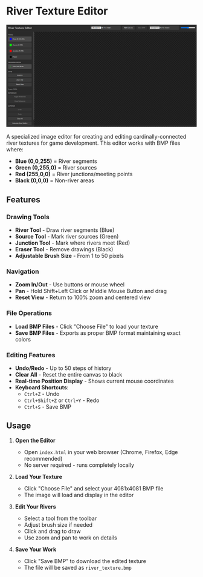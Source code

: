 # River Texture Editor

![River Texture Editor](./screenshot.png)

A specialized image editor for creating and editing cardinally-connected river textures for game development. This editor works with BMP files where:

- **Blue (0,0,255)** = River segments
- **Green (0,255,0)** = River sources
- **Red (255,0,0)** = River junctions/meeting points
- **Black (0,0,0)** = Non-river areas

## Features

### Drawing Tools
- **River Tool** - Draw river segments (Blue)
- **Source Tool** - Mark river sources (Green)
- **Junction Tool** - Mark where rivers meet (Red)
- **Eraser Tool** - Remove drawings (Black)
- **Adjustable Brush Size** - From 1 to 50 pixels

### Navigation
- **Zoom In/Out** - Use buttons or mouse wheel
- **Pan** - Hold Shift+Left Click or Middle Mouse Button and drag
- **Reset View** - Return to 100% zoom and centered view

### File Operations
- **Load BMP Files** - Click "Choose File" to load your texture
- **Save BMP Files** - Exports as proper BMP format maintaining exact colors

### Editing Features
- **Undo/Redo** - Up to 50 steps of history
- **Clear All** - Reset the entire canvas to black
- **Real-time Position Display** - Shows current mouse coordinates
- **Keyboard Shortcuts**:
  - `Ctrl+Z` - Undo
  - `Ctrl+Shift+Z` or `Ctrl+Y` - Redo
  - `Ctrl+S` - Save BMP

## Usage

1. **Open the Editor**
   - Open `index.html` in your web browser (Chrome, Firefox, Edge recommended)
   - No server required - runs completely locally

2. **Load Your Texture**
   - Click "Choose File" and select your 4081x4081 BMP file
   - The image will load and display in the editor

3. **Edit Your Rivers**
   - Select a tool from the toolbar
   - Adjust brush size if needed
   - Click and drag to draw
   - Use zoom and pan to work on details

4. **Save Your Work**
   - Click "Save BMP" to download the edited texture
   - The file will be saved as `river_texture.bmp`
